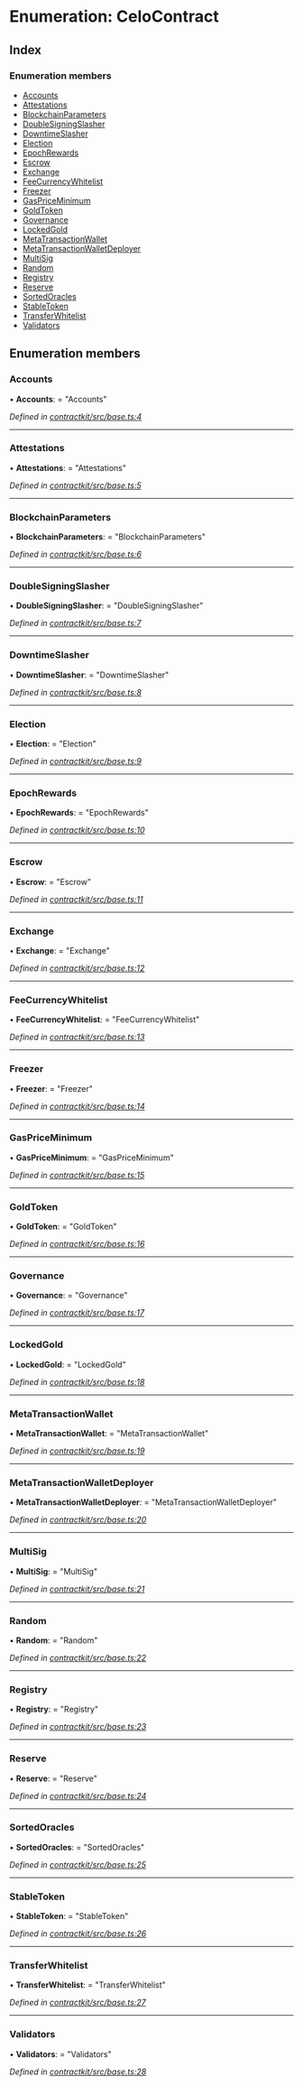 # Enumeration: CeloContract

## Index

### Enumeration members

* [Accounts](_base_.celocontract.md#accounts)
* [Attestations](_base_.celocontract.md#attestations)
* [BlockchainParameters](_base_.celocontract.md#blockchainparameters)
* [DoubleSigningSlasher](_base_.celocontract.md#doublesigningslasher)
* [DowntimeSlasher](_base_.celocontract.md#downtimeslasher)
* [Election](_base_.celocontract.md#election)
* [EpochRewards](_base_.celocontract.md#epochrewards)
* [Escrow](_base_.celocontract.md#escrow)
* [Exchange](_base_.celocontract.md#exchange)
* [FeeCurrencyWhitelist](_base_.celocontract.md#feecurrencywhitelist)
* [Freezer](_base_.celocontract.md#freezer)
* [GasPriceMinimum](_base_.celocontract.md#gaspriceminimum)
* [GoldToken](_base_.celocontract.md#goldtoken)
* [Governance](_base_.celocontract.md#governance)
* [LockedGold](_base_.celocontract.md#lockedgold)
* [MetaTransactionWallet](_base_.celocontract.md#metatransactionwallet)
* [MetaTransactionWalletDeployer](_base_.celocontract.md#metatransactionwalletdeployer)
* [MultiSig](_base_.celocontract.md#multisig)
* [Random](_base_.celocontract.md#random)
* [Registry](_base_.celocontract.md#registry)
* [Reserve](_base_.celocontract.md#reserve)
* [SortedOracles](_base_.celocontract.md#sortedoracles)
* [StableToken](_base_.celocontract.md#stabletoken)
* [TransferWhitelist](_base_.celocontract.md#transferwhitelist)
* [Validators](_base_.celocontract.md#validators)

## Enumeration members

###  Accounts

• **Accounts**: = "Accounts"

*Defined in [contractkit/src/base.ts:4](https://github.com/celo-org/celo-monorepo/blob/master/packages/contractkit/src/base.ts#L4)*

___

###  Attestations

• **Attestations**: = "Attestations"

*Defined in [contractkit/src/base.ts:5](https://github.com/celo-org/celo-monorepo/blob/master/packages/contractkit/src/base.ts#L5)*

___

###  BlockchainParameters

• **BlockchainParameters**: = "BlockchainParameters"

*Defined in [contractkit/src/base.ts:6](https://github.com/celo-org/celo-monorepo/blob/master/packages/contractkit/src/base.ts#L6)*

___

###  DoubleSigningSlasher

• **DoubleSigningSlasher**: = "DoubleSigningSlasher"

*Defined in [contractkit/src/base.ts:7](https://github.com/celo-org/celo-monorepo/blob/master/packages/contractkit/src/base.ts#L7)*

___

###  DowntimeSlasher

• **DowntimeSlasher**: = "DowntimeSlasher"

*Defined in [contractkit/src/base.ts:8](https://github.com/celo-org/celo-monorepo/blob/master/packages/contractkit/src/base.ts#L8)*

___

###  Election

• **Election**: = "Election"

*Defined in [contractkit/src/base.ts:9](https://github.com/celo-org/celo-monorepo/blob/master/packages/contractkit/src/base.ts#L9)*

___

###  EpochRewards

• **EpochRewards**: = "EpochRewards"

*Defined in [contractkit/src/base.ts:10](https://github.com/celo-org/celo-monorepo/blob/master/packages/contractkit/src/base.ts#L10)*

___

###  Escrow

• **Escrow**: = "Escrow"

*Defined in [contractkit/src/base.ts:11](https://github.com/celo-org/celo-monorepo/blob/master/packages/contractkit/src/base.ts#L11)*

___

###  Exchange

• **Exchange**: = "Exchange"

*Defined in [contractkit/src/base.ts:12](https://github.com/celo-org/celo-monorepo/blob/master/packages/contractkit/src/base.ts#L12)*

___

###  FeeCurrencyWhitelist

• **FeeCurrencyWhitelist**: = "FeeCurrencyWhitelist"

*Defined in [contractkit/src/base.ts:13](https://github.com/celo-org/celo-monorepo/blob/master/packages/contractkit/src/base.ts#L13)*

___

###  Freezer

• **Freezer**: = "Freezer"

*Defined in [contractkit/src/base.ts:14](https://github.com/celo-org/celo-monorepo/blob/master/packages/contractkit/src/base.ts#L14)*

___

###  GasPriceMinimum

• **GasPriceMinimum**: = "GasPriceMinimum"

*Defined in [contractkit/src/base.ts:15](https://github.com/celo-org/celo-monorepo/blob/master/packages/contractkit/src/base.ts#L15)*

___

###  GoldToken

• **GoldToken**: = "GoldToken"

*Defined in [contractkit/src/base.ts:16](https://github.com/celo-org/celo-monorepo/blob/master/packages/contractkit/src/base.ts#L16)*

___

###  Governance

• **Governance**: = "Governance"

*Defined in [contractkit/src/base.ts:17](https://github.com/celo-org/celo-monorepo/blob/master/packages/contractkit/src/base.ts#L17)*

___

###  LockedGold

• **LockedGold**: = "LockedGold"

*Defined in [contractkit/src/base.ts:18](https://github.com/celo-org/celo-monorepo/blob/master/packages/contractkit/src/base.ts#L18)*

___

###  MetaTransactionWallet

• **MetaTransactionWallet**: = "MetaTransactionWallet"

*Defined in [contractkit/src/base.ts:19](https://github.com/celo-org/celo-monorepo/blob/master/packages/contractkit/src/base.ts#L19)*

___

###  MetaTransactionWalletDeployer

• **MetaTransactionWalletDeployer**: = "MetaTransactionWalletDeployer"

*Defined in [contractkit/src/base.ts:20](https://github.com/celo-org/celo-monorepo/blob/master/packages/contractkit/src/base.ts#L20)*

___

###  MultiSig

• **MultiSig**: = "MultiSig"

*Defined in [contractkit/src/base.ts:21](https://github.com/celo-org/celo-monorepo/blob/master/packages/contractkit/src/base.ts#L21)*

___

###  Random

• **Random**: = "Random"

*Defined in [contractkit/src/base.ts:22](https://github.com/celo-org/celo-monorepo/blob/master/packages/contractkit/src/base.ts#L22)*

___

###  Registry

• **Registry**: = "Registry"

*Defined in [contractkit/src/base.ts:23](https://github.com/celo-org/celo-monorepo/blob/master/packages/contractkit/src/base.ts#L23)*

___

###  Reserve

• **Reserve**: = "Reserve"

*Defined in [contractkit/src/base.ts:24](https://github.com/celo-org/celo-monorepo/blob/master/packages/contractkit/src/base.ts#L24)*

___

###  SortedOracles

• **SortedOracles**: = "SortedOracles"

*Defined in [contractkit/src/base.ts:25](https://github.com/celo-org/celo-monorepo/blob/master/packages/contractkit/src/base.ts#L25)*

___

###  StableToken

• **StableToken**: = "StableToken"

*Defined in [contractkit/src/base.ts:26](https://github.com/celo-org/celo-monorepo/blob/master/packages/contractkit/src/base.ts#L26)*

___

###  TransferWhitelist

• **TransferWhitelist**: = "TransferWhitelist"

*Defined in [contractkit/src/base.ts:27](https://github.com/celo-org/celo-monorepo/blob/master/packages/contractkit/src/base.ts#L27)*

___

###  Validators

• **Validators**: = "Validators"

*Defined in [contractkit/src/base.ts:28](https://github.com/celo-org/celo-monorepo/blob/master/packages/contractkit/src/base.ts#L28)*
